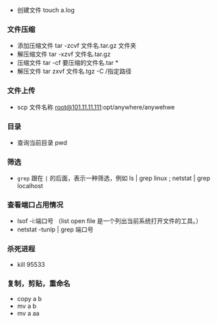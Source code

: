 <!--
 * @Description: 
 * @Autor: 吴浩舟
 * @Date: 2022-08-30 10:34:17
 * @LastEditors: 吴浩舟
 * @LastEditTime: 2022-09-11 17:08:28
-->
* 创建文件 touch a.log

### 文件压缩

- 添加压缩文件 tar -zcvf 文件名.tar.gz 文件夹
- 解压缩文件 tar -xzvf 文件名.tar.gz
- 压缩文件  tar -cf 要压缩的文件名.tar *
- 解压文件 tar zxvf 文件名.tgz  -C /指定路径
### 文件上传
- scp 文件名称 root@101.11.11.111:opt/anywhere/anywehwe


### 目录
- 查询当前目录 pwd


### 筛选
- `grep` 跟在 `|` 的后面，表示一种筛选，例如 ls | grep linux ; netstat | grep localhost

### 查看端口占用情况
- lsof -i:端口号 （list open file 是一个列出当前系统打开文件的工具。）
- netstat -tunlp | grep 端口号

### 杀死进程
- kill 95533

### 复制，剪贴，重命名
- copy a b
- mv a b
- mv a aa

